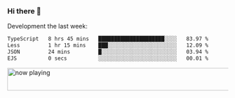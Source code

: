 ### Hi there 👋

Development the last week:
<!--START_SECTION:waka-->

```txt
TypeScript   8 hrs 45 mins   █████████████████████░░░░   83.97 %
Less         1 hr 15 mins    ███░░░░░░░░░░░░░░░░░░░░░░   12.09 %
JSON         24 mins         █░░░░░░░░░░░░░░░░░░░░░░░░   03.94 %
EJS          0 secs          ░░░░░░░░░░░░░░░░░░░░░░░░░   00.01 %
```

<!--END_SECTION:waka-->

<!--
**JASONPANGGO/jasonpanggo** is a ✨ _special_ ✨ repository because its `README.md` (this file) appears on your GitHub profile.

Here are some ideas to get you started:

- 🔭 I’m currently working on ...
- 🌱 I’m currently learning ...
- 👯 I’m looking to collaborate on ...
- 🤔 I’m looking for help with ...
- 💬 Ask me about ...
- 📫 How to reach me: ...
- 😄 Pronouns: ...
- ⚡ Fun fact: ...
-->

<a href="https://volt.fm/user/q8yd9e79csfr57rt" target="_blank"><img src="https://spotify-badge-egoist.vercel.app/api/now-playing" width="540" height="52" alt="now playing"></a>

